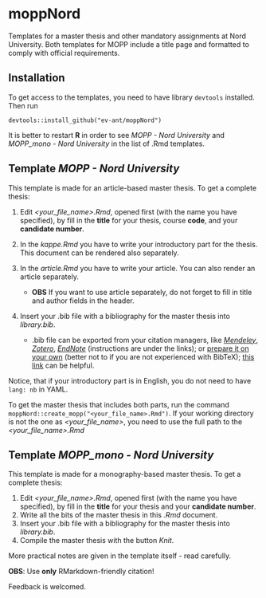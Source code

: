 # moppNord
Templates for a master thesis and other mandatory assignments at Nord University. Both templates for MOPP include a title page and formatted to comply with official requirements.
## Installation
To get access to the templates, you need to have library `devtools` installed. Then run

`devtools::install_github("ev-ant/moppNord")`

It is better to restart **R** in order to see *MOPP - Nord University* and *MOPP_mono - Nord University* in the list of \.Rmd templates.

## Template *MOPP - Nord University*
This template is made for an article-based master thesis. To get a complete thesis:

1. Edit *<your_file_name>.Rmd*, opened first (with the name you have specified), by fill in the **title** for your thesis, course **code**, and your **candidate number**.
2. In the *kappe.Rmd* you have to write your introductory part for the thesis. This document can be rendered also separately.
3. In the *article.Rmd* you have to write your article. You can also render an article separately.

    * **OBS** If you want to use article separately, do not forget to fill in title and author fields in the header.
    
4. Insert your \.bib file with a bibliography for the master thesis into *library.bib*.
   
   * \.bib file can be exported from your citation managers, like [*Mendeley*](https://blog.mendeley.com/2011/10/25/howto-use-mendeley-to-create-citations-using-latex-and-bibtex/), [*Zotero*](https://unimelb.libguides.com/c.php?g=565734&p=3897111), [*EndNote*](https://www.rhizobia.co.nz/latex/convert) (instructions are under the links); or [prepare it on your own](https://en.wikibooks.org/wiki/LaTeX/Bibliography_Management#BibTeX) (better not to if you are not experienced with BibTeX); [this link](https://truben.no/latex/bibtex/#) can be helpful.

Notice, that if your introductory part is in English, you do not need to have `lang: nb` in YAML.

To get the master thesis that includes both parts, run the command `moppNord::create_mopp("<your_file_name>.Rmd")`.
      If your working directory is not the one as *<your_file_name>*, you need to use the full path to the *<your_file_name>.Rmd*

## Template *MOPP_mono - Nord University*
This template is made for a monography-based master thesis. To get a complete thesis:

1. Edit *<your_file_name>.Rmd*, opened first (with the name you have specified), by fill in the **title** for your thesis and your **candidate number**.
2. Write all the bits of the master thesis in this *.Rmd* document.
3. Insert your \.bib file with a bibliography for the master thesis into *library.bib*.
4. Compile the master thesis with the button *Knit*.

More practical notes are given in the template itself - read carefully.

**OBS**: Use **only** RMarkdown-friendly citation!

Feedback is welcomed.
